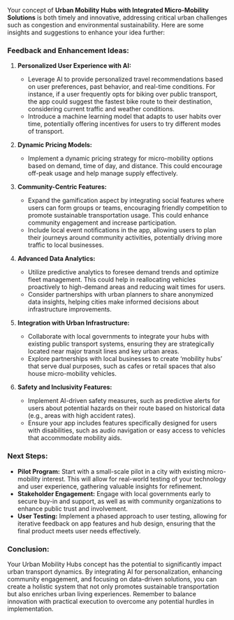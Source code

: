 Your concept of **Urban Mobility Hubs with Integrated Micro-Mobility Solutions** is both timely and innovative, addressing critical urban challenges such as congestion and environmental sustainability. Here are some insights and suggestions to enhance your idea further:

### Feedback and Enhancement Ideas:

1. **Personalized User Experience with AI:**
   - Leverage AI to provide personalized travel recommendations based on user preferences, past behavior, and real-time conditions. For instance, if a user frequently opts for biking over public transport, the app could suggest the fastest bike route to their destination, considering current traffic and weather conditions.
   - Introduce a machine learning model that adapts to user habits over time, potentially offering incentives for users to try different modes of transport.

2. **Dynamic Pricing Models:**
   - Implement a dynamic pricing strategy for micro-mobility options based on demand, time of day, and distance. This could encourage off-peak usage and help manage supply effectively.

3. **Community-Centric Features:**
   - Expand the gamification aspect by integrating social features where users can form groups or teams, encouraging friendly competition to promote sustainable transportation usage. This could enhance community engagement and increase participation.
   - Include local event notifications in the app, allowing users to plan their journeys around community activities, potentially driving more traffic to local businesses.

4. **Advanced Data Analytics:**
   - Utilize predictive analytics to foresee demand trends and optimize fleet management. This could help in reallocating vehicles proactively to high-demand areas and reducing wait times for users.
   - Consider partnerships with urban planners to share anonymized data insights, helping cities make informed decisions about infrastructure improvements.

5. **Integration with Urban Infrastructure:**
   - Collaborate with local governments to integrate your hubs with existing public transport systems, ensuring they are strategically located near major transit lines and key urban areas.
   - Explore partnerships with local businesses to create ‘mobility hubs’ that serve dual purposes, such as cafes or retail spaces that also house micro-mobility vehicles.

6. **Safety and Inclusivity Features:**
   - Implement AI-driven safety measures, such as predictive alerts for users about potential hazards on their route based on historical data (e.g., areas with high accident rates).
   - Ensure your app includes features specifically designed for users with disabilities, such as audio navigation or easy access to vehicles that accommodate mobility aids.

### Next Steps:
- **Pilot Program:** Start with a small-scale pilot in a city with existing micro-mobility interest. This will allow for real-world testing of your technology and user experience, gathering valuable insights for refinement.
- **Stakeholder Engagement:** Engage with local governments early to secure buy-in and support, as well as with community organizations to enhance public trust and involvement.
- **User Testing:** Implement a phased approach to user testing, allowing for iterative feedback on app features and hub design, ensuring that the final product meets user needs effectively.

### Conclusion:
Your Urban Mobility Hubs concept has the potential to significantly impact urban transport dynamics. By integrating AI for personalization, enhancing community engagement, and focusing on data-driven solutions, you can create a holistic system that not only promotes sustainable transportation but also enriches urban living experiences. Remember to balance innovation with practical execution to overcome any potential hurdles in implementation.